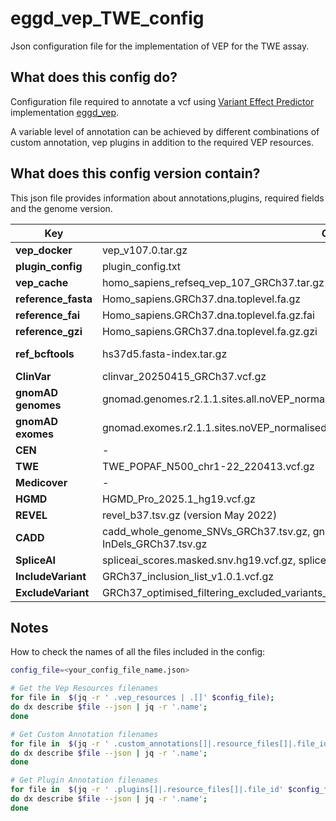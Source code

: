 # eggd_vep_TWE_config
Json configuration file for the implementation of VEP for the TWE assay.

## What does this config do?

Configuration file required to annotate a vcf using [Variant Effect Predictor](https://github.com/Ensembl/ensembl-vep) implementation [eggd_vep](https://github.com/eastgenomics/eggd_vep).

A variable level of annotation can be achieved by different combinations of custom annotation, vep plugins in addition to the required VEP resources.

## What does this config version contain?

This json file provides information about annotations,plugins, required fields and the genome version.


| Key | GRCh37 | GRCh38 |
|--------------|--------------|--------------|
| **vep_docker** | vep_v107.0.tar.gz | vep_v107.0.tar.gz |
| **plugin_config** | plugin_config.txt | plugin_config.txt |
| **vep_cache** | homo_sapiens_refseq_vep_107_GRCh37.tar.gz | homo_sapiens_refseq_vep_107_GRCh38.tar.gz |
| **reference_fasta** | Homo_sapiens.GRCh37.dna.toplevel.fa.gz | Homo_sapiens.GRCh38.dna.toplevel.fa.gz |
| **reference_fai** | Homo_sapiens.GRCh37.dna.toplevel.fa.gz.fai | Homo_sapiens.GRCh38.dna.toplevel.fa.gz.fai |
| **reference_gzi** | Homo_sapiens.GRCh37.dna.toplevel.fa.gz.gzi | Homo_sapiens.GRCh38.dna.toplevel.fa.gz.gzi |
| **ref_bcftools** | hs37d5.fasta-index.tar.gz | GRCh38_GIABv3_no_alt_analysis_set_maskedGRC_decoys_MAP2K3_KMT2C_KCNJ18_noChr.fasta-index.tar.gz |
| **ClinVar** | clinvar_20250415_GRCh37.vcf.gz | clinvar_20250615_GRCh38.vcf.gz |
| **gnomAD genomes** | gnomad.genomes.r2.1.1.sites.all.noVEP_normalised_decomposed_PASS.dias_trimmed_v1.0.0.vcf.bgz | gnomad.genomes.v4.1.sites.all.trimmed_normalised_decomposed_PASS.no_chr.vcf.bgz |
| **gnomAD exomes** | gnomad.exomes.r2.1.1.sites.noVEP_normalised_decomposed_PASS.dias_trimmed_v1.0.0.vcf.bgz | gnomad.exomes.v4.1.sites.all.trimmed_normalised_decomposed_PASS.no_chr.vcf.bgz |
| **CEN** | - | CEN38_POPAF_chr1-22_240503.vcf.gz |
| **TWE** | TWE_POPAF_N500_chr1-22_220413.vcf.gz | TWE38_POPAF_chr1-22_241126.vcf.gz |
| **Medicover** | - | Medicover38_POPAF_chr1-22_241125.vcf.gz |
| **HGMD** | HGMD_Pro_2025.1_hg19.vcf.gz | HGMD_Pro_2025.1_hg38.vcf.gz |
| **REVEL** | revel_b37.tsv.gz (version May 2022) | revel_b38.tsv.gz (version May 2022)
| **CADD** | cadd_whole_genome_SNVs_GRCh37.tsv.gz, gnomad.genomes.r2.1.1.indel.tsv.gz, InDels_GRCh37.tsv.gz | cadd_1.7_b38_whole_genome_SNVs.tsv.gz,cadd.1.7.b38.gnomad.genomes.r4.0.indel.tsv.gz |
| **SpliceAI** | spliceai_scores.masked.snv.hg19.vcf.gz, spliceai_scores.masked.indel.hg19.vcf.gz | spliceai_scores.masked.snv.hg38.vcf.gz,spliceai_scores.masked.indel.hg38.vcf.gz |
| **IncludeVariant** | GRCh37_inclusion_list_v1.0.1.vcf.gz | GRCh38_inclusion_list_v1.0.0.vcf.gz |
| **ExcludeVariant** | GRCh37_optimised_filtering_excluded_variants_v1.0.1.vcf.gz | GRCh38_exclusion_list_v1.1.0.vcf.gz |


## Notes
  How to check the names of all the files included in the config:

```bash
config_file=<your_config_file_name.json>

# Get the Vep Resources filenames
for file in  $(jq -r ' .vep_resources | .[]' $config_file);
do dx describe $file --json | jq -r '.name';
done

# Get Custom Annotation filenames
for file in  $(jq -r ' .custom_annotations[]|.resource_files[]|.file_id' $config_file);
do dx describe $file --json | jq -r '.name';
done

# Get Plugin Annotation filenames
for file in  $(jq -r ' .plugins[]|.resource_files[]|.file_id' $config_file);
do dx describe $file --json | jq -r '.name';
done

```



